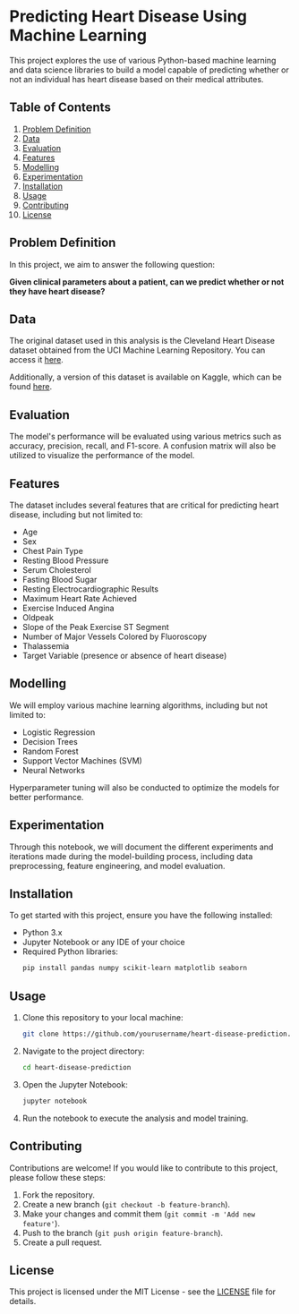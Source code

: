 # Predicting Heart Disease Using Machine Learning

This project explores the use of various Python-based machine learning and data science libraries to build a model capable of predicting whether or not an individual has heart disease based on their medical attributes.

## Table of Contents

1. [Problem Definition](#problem-definition)
2. [Data](#data)
3. [Evaluation](#evaluation)
4. [Features](#features)
5. [Modelling](#modelling)
6. [Experimentation](#experimentation)
7. [Installation](#installation)
8. [Usage](#usage)
9. [Contributing](#contributing)
10. [License](#license)

## Problem Definition

In this project, we aim to answer the following question:

**Given clinical parameters about a patient, can we predict whether or not they have heart disease?**

## Data

The original dataset used in this analysis is the Cleveland Heart Disease dataset obtained from the UCI Machine Learning Repository. You can access it [here](https://archive.ics.uci.edu/ml/datasets/heart+Disease).

Additionally, a version of this dataset is available on Kaggle, which can be found [here](https://www.kaggle.com/datasets/sumaiyatasmeem/heart-disease-classification-dataset).

## Evaluation

The model's performance will be evaluated using various metrics such as accuracy, precision, recall, and F1-score. A confusion matrix will also be utilized to visualize the performance of the model.

## Features

The dataset includes several features that are critical for predicting heart disease, including but not limited to:
- Age
- Sex
- Chest Pain Type
- Resting Blood Pressure
- Serum Cholesterol
- Fasting Blood Sugar
- Resting Electrocardiographic Results
- Maximum Heart Rate Achieved
- Exercise Induced Angina
- Oldpeak
- Slope of the Peak Exercise ST Segment
- Number of Major Vessels Colored by Fluoroscopy
- Thalassemia
- Target Variable (presence or absence of heart disease)

## Modelling

We will employ various machine learning algorithms, including but not limited to:
- Logistic Regression
- Decision Trees
- Random Forest
- Support Vector Machines (SVM)
- Neural Networks

Hyperparameter tuning will also be conducted to optimize the models for better performance.

## Experimentation

Through this notebook, we will document the different experiments and iterations made during the model-building process, including data preprocessing, feature engineering, and model evaluation.

## Installation

To get started with this project, ensure you have the following installed:

- Python 3.x
- Jupyter Notebook or any IDE of your choice
- Required Python libraries:
  ```bash
  pip install pandas numpy scikit-learn matplotlib seaborn
  ```

## Usage

1. Clone this repository to your local machine:
   ```bash
   git clone https://github.com/yourusername/heart-disease-prediction.git
   ```
2. Navigate to the project directory:
   ```bash
   cd heart-disease-prediction
   ```
3. Open the Jupyter Notebook:
   ```bash
   jupyter notebook
   ```
4. Run the notebook to execute the analysis and model training.

## Contributing

Contributions are welcome! If you would like to contribute to this project, please follow these steps:
1. Fork the repository.
2. Create a new branch (`git checkout -b feature-branch`).
3. Make your changes and commit them (`git commit -m 'Add new feature'`).
4. Push to the branch (`git push origin feature-branch`).
5. Create a pull request.

## License

This project is licensed under the MIT License - see the [LICENSE](LICENSE) file for details.

